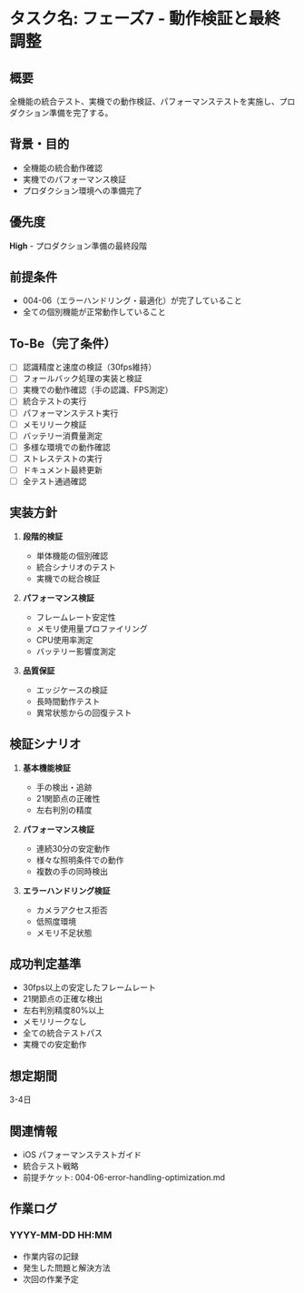 # タスク名: フェーズ7 - 動作検証と最終調整

## 概要
全機能の統合テスト、実機での動作検証、パフォーマンステストを実施し、プロダクション準備を完了する。

## 背景・目的
- 全機能の統合動作確認
- 実機でのパフォーマンス検証
- プロダクション環境への準備完了

## 優先度
**High** - プロダクション準備の最終段階

## 前提条件
- 004-06（エラーハンドリング・最適化）が完了していること
- 全ての個別機能が正常動作していること

## To-Be（完了条件）
- [ ] 認識精度と速度の検証（30fps維持）
- [ ] フォールバック処理の実装と検証
- [ ] 実機での動作確認（手の認識、FPS測定）
- [ ] 統合テストの実行
- [ ] パフォーマンステスト実行
- [ ] メモリリーク検証
- [ ] バッテリー消費量測定
- [ ] 多様な環境での動作確認
- [ ] ストレステストの実行
- [ ] ドキュメント最終更新
- [ ] 全テスト通過確認

## 実装方針
1. **段階的検証**
   - 単体機能の個別確認
   - 統合シナリオのテスト
   - 実機での総合検証

2. **パフォーマンス検証**
   - フレームレート安定性
   - メモリ使用量プロファイリング
   - CPU使用率測定
   - バッテリー影響度測定

3. **品質保証**
   - エッジケースの検証
   - 長時間動作テスト
   - 異常状態からの回復テスト

## 検証シナリオ
1. **基本機能検証**
   - 手の検出・追跡
   - 21関節点の正確性
   - 左右判別の精度

2. **パフォーマンス検証**
   - 連続30分の安定動作
   - 様々な照明条件での動作
   - 複数の手の同時検出

3. **エラーハンドリング検証**
   - カメラアクセス拒否
   - 低照度環境
   - メモリ不足状態

## 成功判定基準
- 30fps以上の安定したフレームレート
- 21関節点の正確な検出
- 左右判別精度80%以上
- メモリリークなし
- 全ての統合テストパス
- 実機での安定動作

## 想定期間
3-4日

## 関連情報
- iOS パフォーマンステストガイド
- 統合テスト戦略
- 前提チケット: 004-06-error-handling-optimization.md

## 作業ログ
### YYYY-MM-DD HH:MM
- 作業内容の記録
- 発生した問題と解決方法
- 次回の作業予定